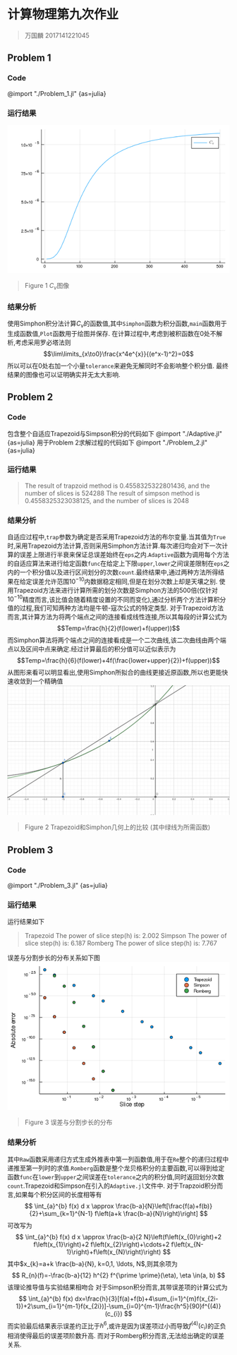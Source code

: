 # 计算物理第九次作业
>万国麟
>2017141221045

## Problem 1
### Code
@import "./Problem_1.jl" {as=julia}
### 运行结果
![Problem_1](Problem_1.png)
>Figure 1 $C_{v}$图像

### 结果分析
使用Simphon积分法计算$C_{v}$的函数值,其中`Simphon`函数为积分函数,`main`函数用于生成函数值,`Plot`函数用于绘图并保存.
在计算过程中,考虑到被积函数在$0$处不解析,考虑采用罗必塔法则
$$\lim\limits_{x\to0}\frac{x^4e^{x}}{(e^x-1)^2}=0$$
所以可以在$0$处右加一个小量`tolerance`来避免无解同时不会影响整个积分值.
最终结果的图像也可以证明确实并无太大影响.
## Problem 2
### Code
包含整个自适应Trapezoid与Simpson积分的代码如下
@import "./Adaptive.jl" {as=julia}
用于Problem 2求解过程的代码如下
@import "./Problem_2.jl" {as=julia}
### 运行结果
>The result of trapzoid method is 0.4558325322801436, and the number of slices is 524288
>The result of simpson method is 0.4558325323038125, and the number of slices is 2048

### 结果分析
自适应过程中,`trap`参数为确定是否采用Trapezoid方法的布尔变量.当其值为`True`时,采用Trapezoid方法计算,否则采用Simphon方法计算.每次递归均会对下一次计算的误差上限进行半衰来保证总误差始终在`eps`之内.`Adaptive`函数为调用每个方法的自适应算法来进行给定函数`func`在给定上下限`upper`,`lower`之间误差限制在`eps`之内的一个积分值以及进行区间划分的次数`count`.最终结果中,通过两种方法所得结果在给定误差允许范围$10^{-10}$内数据稳定相同,但是在划分次数上却是天壤之别.
使用Trapezoid方法来进行计算所需的划分次数是Simphon方法的500倍(仅针对$10^{-10}$精度而言,该比值会随着精度设置的不同而变化),通过分析两个方法计算积分值的过程,我们可知两种方法均是牛顿-寇次公式的特定类型.
对于Trapezoid方法而言,其计算方法为将两个端点之间的连接看成线性连接,所以其每段的计算公式为
$$Temp=\frac{h}{2}(f(lower)+f(upper))$$
而Simphon算法将两个端点之间的连接看成是一个二次曲线,该二次曲线由两个端点以及区间中点来确定.经过计算最后的积分值可以近似表示为
$$Temp=\frac{h}{6}(f(lower)+4f(\frac{lower+upper}{2})+f(upper))$$
从图形来看可以明显看出,使用Simphon所拟合的曲线更接近原函数,所以也更能快速收敛到一个精确值
![compare](image/compare.png)
>Figure 2 Trapezoid和Simphon几何上的比较
>(其中绿线为所需函数)

## Problem 3
### Code
@import "./Problem_3.jl" {as=julia}
### 运行结果
运行结果如下
>Trapezoid
>  The power of slice step(h) is: 2.002
>Simpson
>  The power of slice step(h) is: 6.187
>Romberg
>  The power of slice step(h) is: 7.767

误差与分割步长的分布关系如下图
![误差与步长分布](Problem_3.png)
>Figure 3 误差与分割步长的分布

### 结果分析
其中`Raw`函数采用递归方式生成外推表中第一列函数值,用于在`Re`整个的递归过程中递推至第一列时的求值.`Romberg`函数是整个龙贝格积分的主要函数,可以得到给定函数`func`在`lower`到`upper`之间误差在`tolerance`之内的积分值,同时返回划分次数`count`.Trapezoid和Simpson在引入的`Adaptive.jl`文件中.
对于Trapzoid积分而言,如果每个积分区间的长度相等有
$$
\int_{a}^{b} f(x) d x \approx \frac{b-a}{N}\left[\frac{f(a)+f(b)}{2}+\sum_{k=1}^{N-1} f\left(a+k \frac{b-a}{N}\right)\right]
$$
可改写为
$$
\int_{a}^{b} f(x) d x \approx \frac{b-a}{2 N}\left(f\left(x_{0}\right)+2 f\left(x_{1}\right)+2 f\left(x_{2}\right)+\cdots+2 f\left(x_{N-1}\right)+f\left(x_{N}\right)\right)
$$
其中$x_{k}=a+k \frac{b-a}{N}, k=0,1, \ldots, N$,则其余项为
$$
R_{n}(f)=-\frac{b-a}{12} h^{2} f^{\prime \prime}(\eta), \eta \in(a, b)
$$
该理论推导值与实验结果相吻合
对于Simpson积分而言,其带误差项的计算公式为
$$
\int_{a}^{b} f(x) dx=\frac{h}{3}[f(a)+f(b)+4\sum_{i=1}^{m}f(x_{2i-1})+2\sum_{i=1}^{m-1}f(x_{2i})]-\sum_{i=0}^{m-1}\frac{h^5}{90}f^{(4)}(c_{i})
$$
而实验最后结果表示误差约正比于$h^6$,或许是因为误差项过小而导致$f^{(4)}(c_{i})$的正负相消使得最后的误差项阶数升高.
而对于Romberg积分而言,无法给出确定的误差关系.